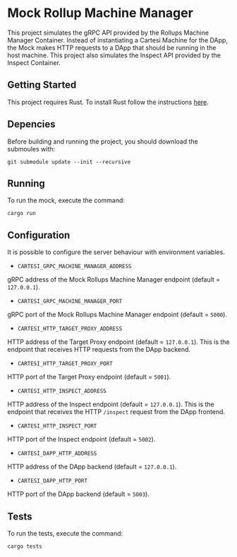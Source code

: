 # Mock Rollup Machine Manager

This project simulates the gRPC API provided by the Rollups Machine Manager Container.
Instead of instantiating a Cartesi Machine for the DApp, the Mock makes HTTP requests to a DApp that should be running in the host machine.
This project also simulates the Inspect API provided by the Inspect Container.

## Getting Started

This project requires Rust.
To install Rust follow the instructions [here](https://www.rust-lang.org/tools/install).

## Depencies

Before building and running the project, you should download the submoules with:

```
git submodule update --init --recursive
```

## Running

To run the mock, execute the command:

```
cargo run
```

## Configuration

It is possible to configure the server behaviour with environment variables.

- `CARTESI_GRPC_MACHINE_MANAGER_ADDRESS`

gRPC address of the Mock Rollups Machine Manager endpoint (default = `127.0.0.1`).

- `CARTESI_GRPC_MACHINE_MANAGER_PORT`

gRPC port of the Mock Rollups Machine Manager endpoint (default = `5000`).

- `CARTESI_HTTP_TARGET_PROXY_ADDRESS`

HTTP address of the Target Proxy endpoint (default = `127.0.0.1`).
This is the endpoint that receives HTTP requests from the DApp backend.

- `CARTESI_HTTP_TARGET_PROXY_PORT`

HTTP port of the Target Proxy endpoint (default = `5001`).

- `CARTESI_HTTP_INSPECT_ADDRESS`

HTTP address of the Inspect endpoint (default = `127.0.0.1`).
This is the endpoint that receives the HTTP `/inspect` request from the DApp frontend.

- `CARTESI_HTTP_INSPECT_PORT`

HTTP port of the Inspect endpoint (default = `5002`).

- `CARTESI_DAPP_HTTP_ADDRESS`

HTTP address of the DApp backend (default = `127.0.0.1`).

- `CARTESI_DAPP_HTTP_PORT`

HTTP port of the DApp backend (default = `5003`).

## Tests

To run the tests, execute the command:

```
cargo tests
```
